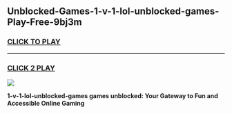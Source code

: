 
## Unblocked-Games-1-v-1-lol-unblocked-games-Play-Free-9bj3m
<h3>
<a href="https://premium76.site?title=1-v-1-lol-unblocked-games&ref=12A">CLICK TO PLAY</a></h3>
<hr>

<h3>
<a href="https://premium76.site?title=1-v-1-lol-unblocked-games&ref=12A">CLICK 2 PLAY</a>
  
</h3>

<a href="https://premium76.site?title=1-v-1-lol-unblocked-games&ref=12A"><img src="https://clearcache.store/games.png"></a>


**1-v-1-lol-unblocked-games games unblocked: Your Gateway to Fun and Accessible Online Gaming**
